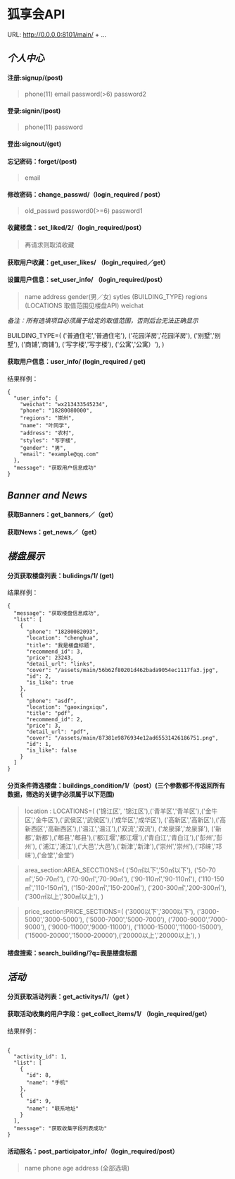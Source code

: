 # 狐享会API

URL: http://0.0.0.0:8101/main/ + ...

## *个人中心*

#### 注册:signup/(post)
>phone(11) email password(>6) password2

#### 登录:signin/(post)
>phone(11) password

#### 登出:signout/(get)

#### 忘记密码：forget/(post)
>email

#### 修改密码：change_passwd/（login_required / post）
>old_passwd  password0(>=6)  password1

#### 收藏楼盘：set_liked/2/（login_required/post）
>再请求则取消收藏

#### 获取用户收藏：get_user_likes/ （login_required／get）

#### 设置用户信息：set_user_info/ （login_required/post）
>name address gender(男／女) sytles (BUILDING_TYPE) regions (LOCATIONS 取值范围见楼盘API)
weichat

*备注：所有选填项目必须属于给定的取值范围，否则后台无法正确显示*

BUILDING_TYPE=(
    ('普通住宅','普通住宅'), ('花园洋房','花园洋房'), ('别墅','别墅'), ('商铺','商铺'), ('写字楼','写字楼'), ('公寓','公寓）'),
)
#### 获取用户信息：user_info/ (login_required / get)
结果样例：
```
{
  "user_info": {
    "weichat": "wx213433545234",
    "phone": "18280080000",
    "regions": "崇州",
    "name": "叶同学",
    "address": "农村",
    "styles": "写字楼",
    "gender": "男",
    "email": "example@qq.com"
  },
  "message": "获取用户信息成功"
}

```


## *Banner and News*

#### 获取Banners：get_banners／（get）
#### 获取News：get_news／（get）






## *楼盘展示*

#### 分页获取楼盘列表：bulidings/1/ (get)
结果样例：
```
{
  "message": "获取楼盘信息成功",
  "list": [
    {
      "phone": "18280082093",
      "location": "chenghua",
      "title": "我是楼盘标题",
      "recommend_id": 3,
      "price": 23243,
      "detail_url": "links",
      "cover": "/assets/main/56b62f80201d462bada9054ec1117fa3.jpg",
      "id": 2,
      "is_like": true
    },
    {
      "phone": "asdf",
      "location": "gaoxingxiqu",
      "title": "pdf",
      "recommend_id": 2,
      "price": 3,
      "detail_url": "pdf",
      "cover": "/assets/main/87381e9876934e12ad65531426186751.png",
      "id": 1,
      "is_like": false
    }
  ]
}
```

#### 分页条件筛选楼盘：buildings_condition/1/（post）(三个参数都不传返回所有数据，筛选的关键字必须属于以下范围)
>location : LOCATIONS=(
    ('锦江区', '锦江区'),('青羊区','青羊区'),('金牛区','金牛区'),('武侯区','武侯区'),('成华区','成华区'),
    ('高新区','高新区'),('高新西区','高新西区'),('温江','温江'),('双流','双流'), ('龙泉驿','龙泉驿'),
    ('新都','新都'),('郫县','郫县'),('都江堰','都江堰'),('青白江','青白江'),('彭州','彭州'),
    ('浦江','浦江'),('大邑','大邑'),('新津','新津'),('崇州','崇州'),('邛崃','邛崃'),('金堂','金堂')

>area_section:AREA_SECCTIONS=(
    ('50㎡以下','50㎡以下'), ('50-70㎡','50-70㎡'), ('70-90㎡','70-90㎡'), ('90-110㎡','90-110㎡'),
    ('110-150㎡','110-150㎡'), ('150-200㎡','150-200㎡'), ('200-300㎡','200-300㎡'),('300㎡以上','300㎡以上'),
)

>price_section:PRICE_SECTIONS=(
    ('3000以下','3000以下'), ('3000-5000','3000-5000'), ('5000-7000','5000-7000'), ('7000-9000','7000-9000'),
    ('9000-11000','9000-11000'), ('11000-15000','11000-15000'), ('15000-20000','15000-20000'),('20000以上','20000以上'),
)

#### 楼盘搜索：search_building/?q=我是楼盘标题



## *活动*

#### 分页获取活动列表：get_activitys/1/（get ）

#### 获取活动收集的用户字段：get_collect_items/1/ （login_required/get）

结果样例：

```

{
  "activity_id": 1,
  "list": [
    {
      "id": 8,
      "name": "手机"
    },
    {
      "id": 9,
      "name": "联系地址"
    }
  ],
  "message": "获取收集字段列表成功"
}
```

#### 活动报名：post_participator_info/（login_required/post）

>name phone age address (全部选填)



